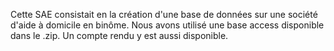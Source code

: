 Cette SAE consistait en la création d'une base de données sur une société d'aide à domicile en binôme. Nous avons utilisé une base access disponible dans le .zip. Un compte rendu y est aussi disponible.
